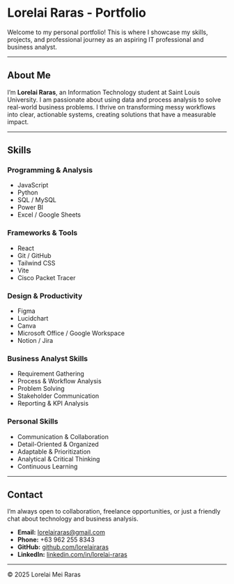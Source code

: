 # Lorelai Raras - Portfolio

Welcome to my personal portfolio! This is where I showcase my skills, projects, and professional journey as an aspiring IT professional and business analyst.

---

## About Me

I’m **Lorelai Raras**, an Information Technology student at Saint Louis University. I am passionate about using data and process analysis to solve real-world business problems. I thrive on transforming messy workflows into clear, actionable systems, creating solutions that have a measurable impact.

---

## Skills

### Programming & Analysis

- JavaScript
- Python
- SQL / MySQL
- Power BI
- Excel / Google Sheets

### Frameworks & Tools

- React
- Git / GitHub
- Tailwind CSS
- Vite
- Cisco Packet Tracer

### Design & Productivity

- Figma
- Lucidchart
- Canva
- Microsoft Office / Google Workspace
- Notion / Jira

### Business Analyst Skills

- Requirement Gathering
- Process & Workflow Analysis
- Problem Solving
- Stakeholder Communication
- Reporting & KPI Analysis

### Personal Skills

- Communication & Collaboration
- Detail-Oriented & Organized
- Adaptable & Prioritization
- Analytical & Critical Thinking
- Continuous Learning

---

## Contact

I’m always open to collaboration, freelance opportunities, or just a friendly chat about technology and business analysis.

- **Email:** [lorelairaras@gmail.com](mailto:lorelairaras@gmail.com)
- **Phone:** +63 962 255 8343
- **GitHub:** [github.com/lorelairaras](https://github.com/lorelairaras)
- **LinkedIn:** [linkedin.com/in/lorelai-raras](https://linkedin.com/in/lorelai-raras/)

---

© 2025 Lorelai Mei Raras
